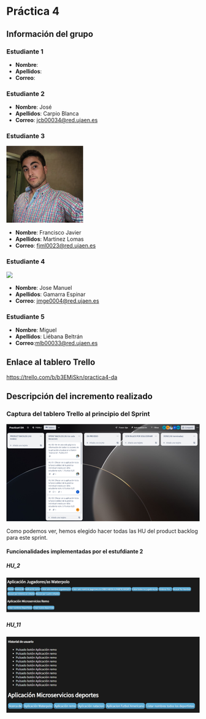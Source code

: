 # Práctica 4
## Información del grupo
### Estudiante 1
* **Nombre**:
* **Apellidos**:
* **Correo**:
### Estudiante 2
* **Nombre**: José
* **Apellidos**: Carpio Blanca
* **Correo**: jcb00034@red.ujaen.es
### Estudiante 3

<img src='/Francisco.jpg' width='200px'>

* **Nombre**: Francisco Javier
* **Apellidos**: Martinez Lomas
* **Correo**: fjml0023@red.ujaen.es
### Estudiante 4
<img src='/jose.png' width='200px'>

* **Nombre**: Jose Manuel
* **Apellidos**: Gamarra Espinar
* **Correo**: jmge0004@red.ujaen.es
### Estudiante 5
* **Nombre**: Miguel
* **Apellidos**: Liébana Beltrán
* **Correo**:mlb00033@red.ujaen.es

## Enlace al tablero Trello
https://trello.com/b/b3EMiSkn/practica4-da

## Descripción del incremento realizado
### Captura del tablero Trello al principio del Sprint

<img src='assets/img/Trello_inicio.png'>

Como podemos ver, hemos elegido hacer todas las HU del product backlog para este sprint.

#### Funcionalidades implementadas por el estufdiante 2

##### HU_2

<img src='assets/img/HU_2.PNG'>

##### HU_11

<img src='assets/img/HU_11.PNG'>

